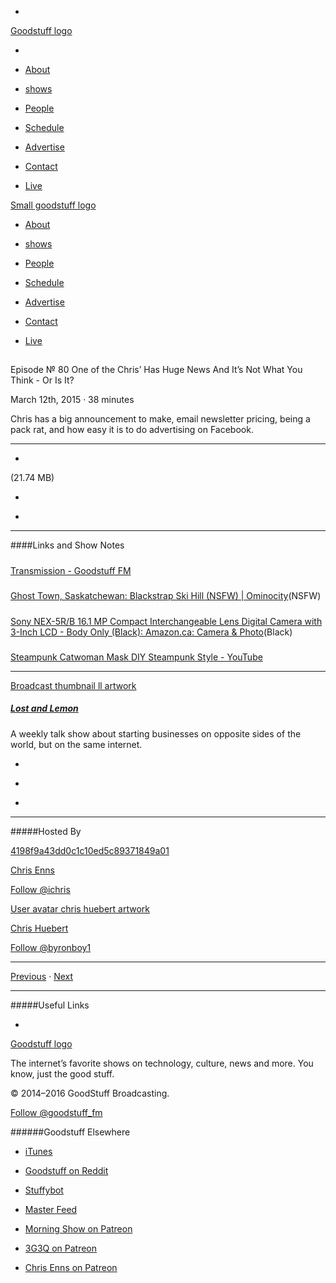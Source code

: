 

-
[Goodstuff logo](http://www.goodstuff.fm/)[](/assets/goodstuff_logo-17c1fe6f378352de5d7345f76152130b.svg)

-


-  [About](/about)

-  [shows](/shows)

-  [People](/people)

-  [Schedule](/schedule)

-  [Advertise](/advertise)

-  [Contact](/contact)

-  [Live](/live)


[Small goodstuff logo](http://www.goodstuff.fm/)[](/assets/small_goodstuff_logo-bf032e72b9ec41494f4d90905f1ad619.svg)


-  [About](/about)

-  [shows](/shows)

-  [People](/people)

-  [Schedule](/schedule)

-  [Advertise](/advertise)

-  [Contact](/contact)

-  [Live](/live)


##
Episode № 80
One of the Chris’ Has Huge News And It’s Not What You Think - Or Is It?


March 12th, 2015
·
38
minutes


Chris has a big announcement to make, email newsletter pricing, being a pack rat, and how easy it is to do advertising on Facebook.


------------------------------


-
[](http://podcasts-1.feedpress.co/10591/ll-80.mp3)(21.74 MB)

-
[](http://twitter.com/intent/tweet?text=Lost%20and%20Lemon%20%E2%84%96%2080%20on%20@goodstuff_fm%20-%20http://goodstuff.fm/ll/80)

-
[](http://www.facebook.com/sharer/sharer.php?u=http://goodstuff.fm/ll/80)


------------------------------


####Links and Show Notes

#####
[Transmission - Goodstuff FM](http://goodstuff.fm/transmission)


#####
[Ghost Town, Saskatchewan: Blackstrap Ski Hill (NSFW) | Ominocity](http://www.ominocity.com/2015/03/11/ghost-town-saskatchewan-blackstrap-ski-hill-nsfw/)(NSFW)


#####
[Sony NEX-5R/B 16.1 MP Compact Interchangeable Lens Digital Camera with 3-Inch LCD - Body Only (Black): Amazon.ca: Camera & Photo](http://www.amazon.ca/Sony-NEX-5R-Compact-Interchangeable-Digital/dp/B0090QXG0G)(Black)


#####
[Steampunk Catwoman Mask DIY Steampunk Style - YouTube](https://www.youtube.com/watch?v=Bllcta9vNNM)


------------------------------


[Broadcast thumbnail ll artwork](/ll)[](https://goodstuffs3.s3.amazonaws.com/uploads/broadcast/image/26/broadcast_thumbnail_ll_artwork.png)

##### [Lost and Lemon](/ll)


A weekly talk show about starting businesses on opposite sides of the world, but on the same internet.

-
[](https://itunes.apple.com/ca/podcast/lost-lemon-brothers-in-business/id467564174?mt=2)

-
[](http://feeds.goodstuff.fm/ll)

-
[](mailto:chris@goodstuff.fm?cc=sponsorship%40goodstuff.fm&subject=%5BGoodStuff%20FM%5D%20Sponsorship%20Inquiry%20for%20Lost%20and%20Lemon)


------------------------------


#####Hosted By


[4198f9a43dd0c1c10ed5c89371849a01](/people/chris-enns)[](http://gravatar.com/avatar/4198f9a43dd0c1c10ed5c89371849a01.png?s=300&r=pg)

[Chris Enns](/people/chris-enns)


[Follow @ichris](https://twitter.com/ichris)


[User avatar chris huebert artwork](/people/chris-huebert)[](https://goodstuffs3.s3.amazonaws.com/uploads/user/avatar/41/user_avatar_chris-huebert_artwork.png)

[Chris Huebert](/people/chris-huebert)


[Follow @byronboy1](https://twitter.com/byronboy1)


------------------------------


[Previous](/ll/79)
·
[Next](/ll/81)


------------------------------


#####Useful Links

-
[](mailto:chris@goodstuff.fm?subject=%5BGoodstuff%20FM%5D%20Feedback%20for%20Lost%20and%20Lemon)


[Goodstuff logo](http://www.goodstuff.fm/)[](/assets/goodstuff_logo-17c1fe6f378352de5d7345f76152130b.svg)


The internet’s favorite shows on technology, culture, news and more. You know, just the good stuff.


© 2014–2016 GoodStuff Broadcasting.

[Follow @goodstuff_fm](https://twitter.com/goodstufffm)


######Goodstuff Elsewhere

-  [iTunes](https://itunes.apple.com/us/artist/goodstuff-fm/id843385597?mt=2)

-  [Goodstuff on Reddit](https://www.reddit.com/r/Goodstuff_fm/)

-  [Stuffybot](http://stuffybot.goodstuff.fm)

-  [Master Feed](/master/feed)

-  [Morning Show on Patreon](https://www.patreon.com/morningshow)

-  [3G3Q on Patreon](https://www.patreon.com/3g3q)

-  [Chris Enns on Patreon](https://www.patreon.com/ichris)
